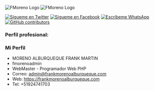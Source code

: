 ![FMoreno Logo](https://frankmorenoalburqueque.com/images/ico.png) ![FMoreno Logo](https://frankmorenoalburqueque.com/images/logo.png)

[![Sígueme en Twitter](https://img.shields.io/twitter/follow/sendgrid.svg?style=social&label=Follow)](https://twitter.com/FrankMartinMor1)
[![Sígueme en Facebook](https://img.shields.io/mastodon/follow/:FrankMartinMA?domain=https%3A%2F%facebook.com)](https://facebook.com/FrankMartinMA)
[![Escríbeme WhatsApp](https://img.shields.io/mastodon/follow/:id?domain=https%3A%2F%2Fmastodon.social)](https://wa.me/51924741703)
[![GitHub contributors](https://img.shields.io/github/contributors/sendgrid/sendgrid-php.svg)](https://frankmorenoalburqueque.com)

### Perfíl profesional:


### Mi Perfil

- MORENO ALBURQUEQUE FRANK MARTIN
- fmorenoadmin
- WebMaster - Programador Web PHP
- Correo: admin@frankmorenoalburqueque.com
- Web: https://frankmorenoalburqueque.com
- Tel: +51924741703
